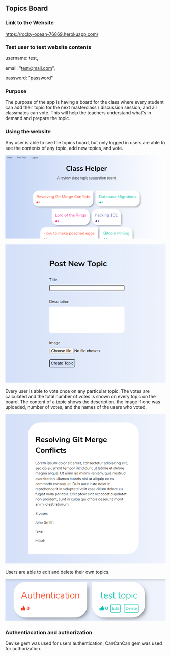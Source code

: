 ## Topics Board 

### Link to the Website 

https://rocky-ocean-76869.herokuapp.com/

### Test user to test website contents

username: test,

email: "test@mail.com", 

password: "password"


### Purpose

The purpose of the app is having a board for the class where every student can add their topic for the next masterclass / discussion session, and all classmates can vote. This will help the teachers understand what's in demand and prepare the topic.


### Using the website

Any user is able to see the topics board, but only logged in users are able to see the contents of any topic, add new topics, and vote. 

![](img/topics-board.png)

![](img/topics-new-form.png)

Every user is able to vote once on any particular topic. The votes are calculated and the total number of votes is shown on every topic on the board. The content of a topic shows the description, the image if one was uploaded, number of votes, and the names of the users who voted.

![](img/topics-content.png)

Users are able to edit and delete their own topics.

![](img/topics-edit-delete.png)



### Authentiacation and authorization

Devise gem was used for users authentication;
CanCanCan gem was used for authorization.
